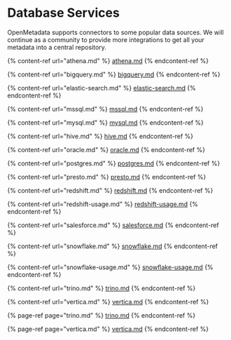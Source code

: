 # Database Services

OpenMetadata supports connectors to some popular data sources. We will continue as a community to provide more integrations to get all your metadata into a central repository.

{% content-ref url="athena.md" %}
[athena.md](athena.md)
{% endcontent-ref %}

{% content-ref url="bigquery.md" %}
[bigquery.md](bigquery.md)
{% endcontent-ref %}

{% content-ref url="elastic-search.md" %}
[elastic-search.md](elastic-search.md)
{% endcontent-ref %}

{% content-ref url="mssql.md" %}
[mssql.md](mssql.md)
{% endcontent-ref %}

{% content-ref url="mysql.md" %}
[mysql.md](mysql.md)
{% endcontent-ref %}

{% content-ref url="hive.md" %}
[hive.md](hive.md)
{% endcontent-ref %}

{% content-ref url="oracle.md" %}
[oracle.md](oracle.md)
{% endcontent-ref %}

{% content-ref url="postgres.md" %}
[postgres.md](postgres.md)
{% endcontent-ref %}

{% content-ref url="presto.md" %}
[presto.md](presto.md)
{% endcontent-ref %}

{% content-ref url="redshift.md" %}
[redshift.md](redshift.md)
{% endcontent-ref %}

{% content-ref url="redshift-usage.md" %}
[redshift-usage.md](redshift-usage.md)
{% endcontent-ref %}

{% content-ref url="salesforce.md" %}
[salesforce.md](salesforce.md)
{% endcontent-ref %}

{% content-ref url="snowflake.md" %}
[snowflake.md](snowflake.md)
{% endcontent-ref %}

{% content-ref url="snowflake-usage.md" %}
[snowflake-usage.md](snowflake-usage.md)
{% endcontent-ref %}

{% content-ref url="trino.md" %}
[trino.md](trino.md)
{% endcontent-ref %}

{% content-ref url="vertica.md" %}
[vertica.md](vertica.md)
{% endcontent-ref %}

{% page-ref page="trino.md" %}
[trino.md](trino.md)
{% endcontent-ref %}

{% page-ref page="vertica.md" %}
[vertica.md](vertica.md)
{% endcontent-ref %}



